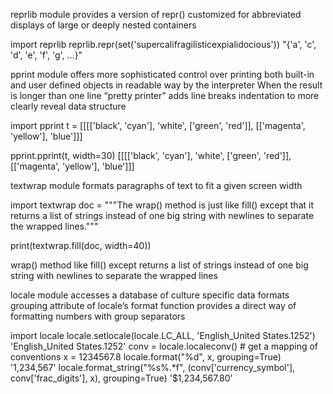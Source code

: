reprlib module
    provides a version of repr()
    customized for abbreviated displays of large or deeply nested containers
    
import reprlib
reprlib.repr(set('supercalifragilisticexpialidocious'))
"{'a', 'c', 'd', 'e', 'f', 'g', ...}"


pprint module
    offers more sophisticated control over printing both built-in and user defined objects
    in readable way by the interpreter
    When the result is longer than one line
        “pretty printer” adds line breaks
        indentation to more clearly reveal data structure
        
import pprint
t = [[[['black', 'cyan'], 'white', ['green', 'red']], [['magenta',
    'yellow'], 'blue']]]

pprint.pprint(t, width=30)
[[[['black', 'cyan'],
   'white',
   ['green', 'red']],
  [['magenta', 'yellow'],
   'blue']]]


textwrap module
    formats paragraphs of text to fit a given screen width
    
import textwrap
doc = """The wrap() method is just like fill() except that it returns
a list of strings instead of one big string with newlines to separate
the wrapped lines."""

print(textwrap.fill(doc, width=40))



wrap() method
    like fill()
    except returns a list of strings
    instead of one big string with newlines
    to separate the wrapped lines

locale module
    accesses a database of culture specific data formats
    grouping attribute of locale’s format function
        provides a direct way of formatting numbers with group separators
        
import locale
locale.setlocale(locale.LC_ALL, 'English_United States.1252')
'English_United States.1252'
conv = locale.localeconv()          # get a mapping of conventions
x = 1234567.8
locale.format("%d", x, grouping=True)
'1,234,567'
locale.format_string("%s%.*f", (conv['currency_symbol'], conv['frac_digits'], x), grouping=True)
'$1,234,567.80'

